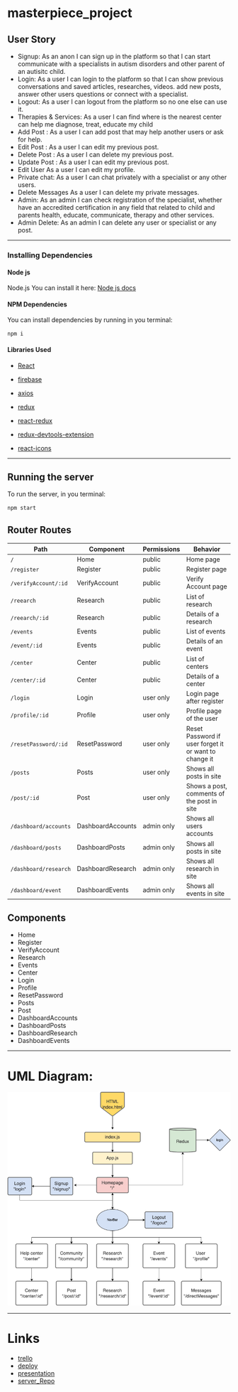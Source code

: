 # masterpiece_project

## User Story

- Signup: As an anon I can sign up in the platform so that I can start communicate with a specialists in autism disorders and other parent of an autisitc child.
- Login: As a user I can login to the platform so that I can show previous conversations and saved articles, researches, videos. add new posts, answer other users questions or connect with a specialist.
- Logout: As a user I can logout from the platform so no one else can use it.
- Therapies & Services: As a user I can find where is the nearest center can help me diagnose, treat, educate my child
- Add Post : As a user I can add post that may help another users or ask for help.
- Edit Post : As a user I can edit my previous post.
- Delete Post : As a user I can delete my previous post.
- Update Post : As a user I can edit my previous post.
- Edit User As a user I can edit my profile.
- Private chat: As a user I can chat privately with a specialist or any other users.
- Delete Messages As a user I can delete my private messages.
- Admin: As an admin I can check registration of the specialist, whether have an accredited certification in any field that related to child and parents health, educate, communicate, therapy and other services.
- Admin Delete: As an admin I can delete any user or specialist or any post.

---

### Installing Dependencies

#### Node js

Node.js
You can install it here: [Node js docs](https://nodejs.org/en/)

#### NPM Dependencies

You can install dependencies by running in you terminal:

```
npm i
```

#### Libraries Used

- [React](https://reactjs.org/)

- [firebase](https://www.npmjs.com/package/firebase)

- [axios](https://www.npmjs.com/package/axios)

- [redux](https://www.npmjs.com/package/redux)

- [react-redux](https://www.npmjs.com/package/react-redux)

- [redux-devtools-extension](https://www.npmjs.com/package/redux-devtools-extension)

- [react-icons](https://react-icons.github.io/react-icons/)

---

## Running the server

To run the server, in you terminal:

```
npm start
```

## Router Routes

| Path                  | Component         | Permissions | Behavior                                              |
| --------------------- | ----------------- | ----------- | ----------------------------------------------------- |
| `/`                   | Home              | public      | Home page                                             |
| `/register`           | Register          | public      | Register page                                         |
| `/verifyAccount/:id`  | VerifyAccount     | public      | Verify Account page                                   |
| `/reearch`            | Research          | public      | List of research                                      |
| `/reearch/:id`        | Research          | public      | Details of a research                                 |
| `/events`             | Events            | public      | List of events                                        |
| `/event/:id`          | Events            | public      | Details of an event                                   |
| `/center`             | Center            | public      | List of centers                                       |
| `/center/:id`         | Center            | public      | Details of a center                                   |
| `/login`              | Login             | user only   | Login page after register                             |
| `/profile/:id`        | Profile           | user only   | Profile page of the user                              |
| `/resetPassword/:id`  | ResetPassword     | user only   | Reset Password if user forget it or want to change it |
| `/posts`              | Posts             | user only   | Shows all posts in site                               |
| `/post/:id`           | Post              | user only   | Shows a post, comments of the post in site            |
| `/dashboard/accounts` | DashboardAccounts | admin only  | Shows all users accounts                              |
| `/dashboard/posts`    | DashboardPosts    | admin only  | Shows all posts in site                               |
| `/dashboard/research` | DashboardResearch | admin only  | Shows all research in site                            |
| `/dashboard/event`    | DashboardEvents   | admin only  | Shows all events in site                              |

## Components

- Home
- Register
- VerifyAccount
- Research
- Events
- Center
- Login
- Profile
- ResetPassword
- Posts
- Post
- DashboardAccounts
- DashboardPosts
- DashboardResearch
- DashboardEvents

---

# UML Diagram:

![umld](https://github.com/MP-Project-Ghadier/client/blob/main/Untitled%20Diagram.drawio.png?raw=true)

---

# Links

- [trello](https://trello.com/b/tkoa9kQQ/mp-project-ghadier)
- [deploy](https://id.heroku.com/login)
- [presentation](www.nothing.com)
- [server_Repo](https://github.com/MP-Project-Ghadier/server)
